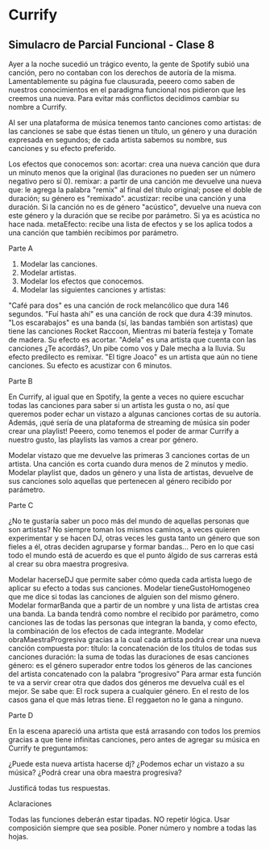 # Currify
## Simulacro de Parcial Funcional - Clase 8

Ayer a la noche sucedió un trágico evento, la gente de Spotify subió una canción, pero no contaban con los derechos de autoría de la misma. Lamentablemente su página fue clausurada, peeero como saben de nuestros conocimientos en el paradigma funcional nos pidieron que les creemos una nueva. Para evitar más conflictos decidimos cambiar su nombre a Currify.

Al ser una plataforma de música tenemos tanto canciones como artistas:
de las canciones se sabe que éstas tienen un título, un género y una duración expresada en segundos;
de cada artista sabemos su nombre, sus canciones y su efecto preferido.

Los efectos que conocemos son:
acortar: crea una nueva canción que dura un minuto menos que la original (las duraciones no pueden ser un número negativo pero sí 0).
remixar: a partir de una canción me devuelve una nueva que:
le agrega la palabra "remix" al final del título original;
posee el doble de duración;
su género es "remixado".
acustizar: recibe una canción y una duración. Si la canción no es de género "acústico", devuelve una nueva con este género y la duración que se recibe por parámetro. Si ya es acústica no hace nada.
metaEfecto: recibe una lista de efectos y se los aplica todos a una canción que también recibimos por parámetro.

Parte A

1. Modelar las canciones.
2. Modelar artistas.
3. Modelar los efectos que conocemos.
4. Modelar las siguientes canciones y artistas:

"Café para dos" es una canción de rock melancólico que dura 146 segundos.
"Fuí hasta ahí" es una canción de rock que dura 4:39 minutos.
"Los escarabajos" es una banda (sí, las bandas también son artistas) que tiene las canciones Rocket Raccoon, Mientras mi batería festeja y Tomate de madera. Su efecto es acortar.
"Adela" es una artista que cuenta con las canciones ¿Te acordás?, Un pibe como vos y Dale mecha a la lluvia. Su efecto predilecto es remixar.
"El tigre Joaco" es un artista que aún no tiene canciones. Su efecto es acustizar con 6 minutos.


Parte B

En Currify, al igual que en Spotify, la gente a veces no quiere escuchar todas las canciones para saber si un artista les gusta o no, así que queremos poder echar un vistazo a algunas canciones cortas de su autoría.
Además, ¡qué sería de una plataforma de streaming de música sin poder crear una playlist! Peeero, como tenemos el poder de armar Currify a nuestro gusto, las playlists las vamos a crear por género.

Modelar vistazo que me devuelve las primeras 3 canciones cortas de un artista. Una canción es corta cuando dura menos de 2 minutos y medio.
Modelar playlist que, dados un género y una lista de artistas, devuelve de sus canciones solo aquellas que pertenecen al género recibido por parámetro.

Parte C

¿No te gustaría saber un poco más del mundo de aquellas personas que son artistas?
No siempre toman los mismos caminos, a veces quieren experimentar y se hacen DJ, otras veces les gusta tanto un género que son fieles a él, otras deciden agruparse y formar bandas… Pero en lo que casi todo el mundo está de acuerdo es que el punto álgido de sus carreras está al crear su obra maestra progresiva.

Modelar hacerseDJ que permite saber cómo queda cada artista luego de aplicar su efecto a todas sus canciones.
Modelar tieneGustoHomogeneo que me dice si todas las canciones de alguien son del mismo género.
Modelar formarBanda que a partir de un nombre y una lista de artistas crea una banda. La banda tendrá como nombre el recibido por parámetro, como canciones las de todas las personas que integran la banda, y como efecto, la combinación de los efectos de cada integrante.
Modelar obraMaestraProgresiva gracias a la cual cada artista podrá crear una nueva canción compuesta por:
título: la concatenación de los títulos de todas sus canciones
duración: la suma de todas las duraciones de esas canciones
género: es el género superador entre todos los géneros de las canciones del artista concatenado con la palabra “progresivo”
    Para armar esta función te va a servir crear otra que dados dos géneros me devuelva cuál es el mejor.
Se sabe que:
El rock supera a cualquier género.
En el resto de los casos gana el que más letras tiene.
El reggaeton no le gana a ninguno.

Parte D

En la escena apareció una artista que está arrasando con todos los premios gracias a que tiene infinitas canciones, pero antes de agregar su música en Currify te preguntamos:

¿Puede esta nueva artista hacerse dj?
¿Podemos echar un vistazo a su música?
¿Podrá crear una obra maestra progresiva?

Justificá todas tus respuestas.

Aclaraciones

Todas las funciones deberán estar tipadas.
NO repetir lógica.
Usar composición siempre que sea posible.
Poner número y nombre a todas las hojas.
